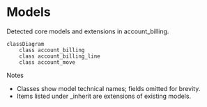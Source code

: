 # Models

Detected core models and extensions in account_billing.

```mermaid
classDiagram
    class account_billing
    class account_billing_line
    class account_move
```

Notes
- Classes show model technical names; fields omitted for brevity.
- Items listed under _inherit are extensions of existing models.
